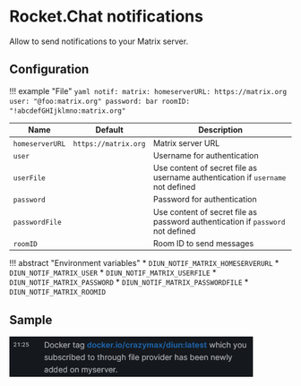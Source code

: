# Rocket.Chat notifications

Allow to send notifications to your Matrix server.

## Configuration

!!! example "File"
    ```yaml
    notif:
      matrix:
        homeserverURL: https://matrix.org
        user: "@foo:matrix.org"
        password: bar
        roomID: "!abcdefGHIjklmno:matrix.org"
    ```

| Name                  | Default                | Description       |
|-----------------------|------------------------|-------------------|
| `homeserverURL`       | `https://matrix.org`   | Matrix server URL |
| `user`                |                        | Username for authentication |
| `userFile`            |                        | Use content of secret file as username authentication if `username` not defined |
| `password`            |                        | Password for authentication |
| `passwordFile`        |                        | Use content of secret file as password authentication if `password` not defined |
| `roomID`              |                        | Room ID to send messages |

!!! abstract "Environment variables"
    * `DIUN_NOTIF_MATRIX_HOMESERVERURL`
    * `DIUN_NOTIF_MATRIX_USER`
    * `DIUN_NOTIF_MATRIX_USERFILE`
    * `DIUN_NOTIF_MATRIX_PASSWORD`
    * `DIUN_NOTIF_MATRIX_PASSWORDFILE`
    * `DIUN_NOTIF_MATRIX_ROOMID`

## Sample

![](../assets/notif/matrix.png)
